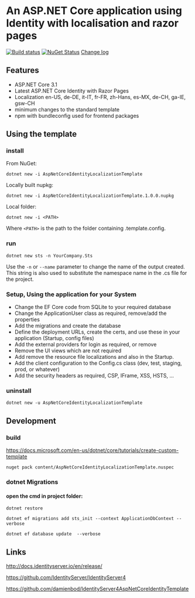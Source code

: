 # An ASP.NET Core application using Identity with localisation and razor pages

[![Build status](https://ci.appveyor.com/api/projects/status/1111111111?svg=true)](https://ci.appveyor.com/project/alekseyaz/AspNetCoreIdentityLocalizationTemplate) [![NuGet Status](http://img.shields.io/nuget/v/AspNetCoreIdentityLocalizationTemplate.svg?style=flat-square)](https://www.nuget.org/packages/AspNetCoreIdentityLocalizationTemplate/) [Change log](https://github.com/alekseyaz/AspNetCoreIdentityLocalizationTemplate/blob/master/Changelog.md)

## Features

- ASP.NET Core 3.1
- Latest ASP.NET Core Identity with Razor Pages
- Localization en-US, de-DE, it-IT, fr-FR, zh-Hans, es-MX, de-CH, ga-IE, gsw-CH
- minimum changes to the standard template
- npm with bundleconfig used for frontend packages

## Using the template

### install

From NuGet:

```
dotnet new -i AspNetCoreIdentityLocalizationTemplate
```

Locally built nupkg:

```
dotnet new -i AspNetCoreIdentityLocalizationTemplate.1.0.0.nupkg
```

Local folder:

```
dotnet new -i <PATH>
```

Where `<PATH>` is the path to the folder containing .template.config.

### run

```
dotnet new sts -n YourCompany.Sts
```

Use the `-n` or `--name` parameter to change the name of the output created. This string is also used to substitute the namespace name in the .cs file for the project.

### Setup, Using the application for your System

- Change the EF Core code from SQLite to your required database
- Change the ApplicationUser class as required, remove/add the properties
- Add the migrations and create the database
- Define the deployment URLs, create the certs, and use these in your application (Startup, config files)
- Add the external providers for login as required, or remove
- Remove the UI views which are not required
- Add remove the resource file localizations and also in the Startup.
- Add the client configuration to the Config.cs class (dev, test, staging, prod, or whatever)
- Add the security headers as required, CSP, IFrame, XSS, HSTS, ...

### uninstall

```
dotnet new -u AspNetCoreIdentityLocalizationTemplate
```

## Development

### build

https://docs.microsoft.com/en-us/dotnet/core/tutorials/create-custom-template

```
nuget pack content/AspNetCoreIdentityLocalizationTemplate.nuspec
```

### dotnet Migrations

#### open the cmd in project folder:

```
dotnet restore

dotnet ef migrations add sts_init --context ApplicationDbContext --verbose

dotnet ef database update  --verbose
```

## Links

http://docs.identityserver.io/en/release/

https://github.com/IdentityServer/IdentityServer4

https://github.com/damienbod/IdentityServer4AspNetCoreIdentityTemplate

